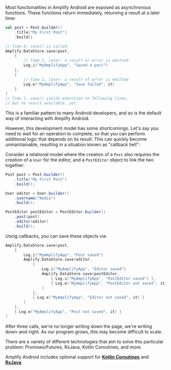 Most functionalities in Amplify Android are exposed as asynchronous functions. These functions return immediately, returning a result at a later time:

```kotlin
val post = Post.builder()
    .title("My First Post")
    .build()

// Time 0: save() is called.
Amplify.DataStore.save(post,
    {
        // Time 2, later: a result or error is emitted
        Log.i("MyAmplifyApp", "Saved a post")
    },
    {
        // Time 2, later: a result of error is emitted
        Log.e("MyAmplifyApp", "Save failed", it)
    }
)
// Time 1: save() yields execution to following lines,
// but no result available, yet.

```

This is a familiar pattern to many Android developers, and so is the default way of interacting with Amplify Android.

However, this development model has some shortcomings. Let's say you need to wait for an operation to complete, so that you can perform additional logic that depends on its result. This can quickly become unmaintainable, resulting in a situation known as "callback hell":

Consider a relational model where the creation of a `Post` also requires the creation of a `User` for the editor, and a `PostEditor` object to link the two together:

```java
Post post = Post.builder()
    .title("My First Post")
    .build();

User editor = User.builder()
    .username("Nadia")
    .build();

PostEditor postEditor = PostEditor.builder()
    .post(post)
    .editor(editor)
    .build();
```

Using callbacks, you can save these objects via:

```kotlin
Amplify.DataStore.save(post,
    {
        Log.i("MyAmplifyApp", "Post saved")
        Amplify.DataStore.save(editor,
            {
                Log.i("MyAmplifyApp", "Editor saved")
                Amplify.DataStore.save(postEditor,
                    { Log.i("MyAmplifyApp", "PostEditor saved") },
                    { Log.e("MyAmplifyApp", "PostEditor not saved", it) }
                )
            },
            { Log.e("MyAmplifyApp", "Editor not saved", it) }
        )
    },
    { Log.e("MyAmplifyApp", "Post not saved", it) }
)
```


After three calls, we're no longer writing down the page, we're writing down-and-right. As our program grows, this may become difficult to scale.

There are a variety of different technologies that aim to solve this particular problem: Promises/Futures, RxJava, Kotlin Coroutines, and more.

Amplify Android includes optional support for **[Kotlin Coroutines](~/lib/project-setup/coroutines.md)** and **[RxJava](~/lib/project-setup/rxjava.md)**.

